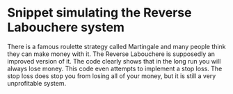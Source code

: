 # Snippet simulating the Reverse Labouchere system

There is a famous roulette strategy called Martingale and many people think they can make money with it. The Reverse Labouchere is supposedly an improved version of it. The code clearly shows that in the long run you will always lose money. This code even attempts to implement a stop loss. The stop loss does stop you from losing all of your money, but it is still a very unprofitable system.
